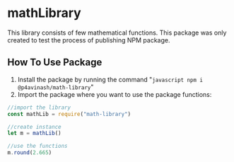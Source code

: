 # mathLibrary

This library consists of few mathematical functions. This package was only created to test the process of publishing NPM package.

## How To Use Package

1. Install the package by running the command "```javascript npm i @p4avinash/math-library```"
2. Import the package where you want to use the package functions:

```javascript
//import the library
const mathLib = require("math-library")

//create instance
let m = mathLib()

//use the functions
m.round(2.665)
```
